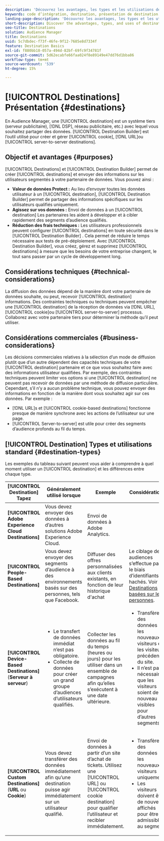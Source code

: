 ```yaml
---
description: 'Découvrez les avantages, les types et les utilisations des destinations : tout système tiers, tel qu’un serveur de publicités ou un DSP, où vous partagez des données. Utilisez Destination Builder pour créer et gérer des destinations de cookie, d’URL ou de serveur à serveur.'
keywords: code d’intégration, destination, présentation de destination, destination, destination, destination, destination, destination, destination, destination, destination, destination, destination, destination, destination
landing-page-description: 'Découvrez les avantages, les types et les utilisations des destinations : tout système tiers, tel qu’un serveur de publicités ou un DSP, où vous partagez des données. Utilisez Destination Builder pour créer et gérer des destinations de cookie, d’URL ou de serveur à serveur.'
short-description: Discover the advantages, types, and uses of destinations – any third-party system, such as an ad server or DSP, where you share data. Use Destination Builder to create and manage cookies, URL, or server-to-server destinations.
seo-title: Destinations
solution: Audience Manager
title: Destinations
uuid: 5c7dbdec-f73f-46fe-9f12-7685e8d7334f
feature: Destination Basics
exl-id: f880bb18-057a-494d-82bf-69fc9f34781f
source-git-commit: 5d62ecabfe66faa024f8e89149e47dd76d1bba86
workflow-type: tm+mt
source-wordcount: '539'
ht-degree: 15%

---
```


# [!UICONTROL Destinations] Présentation {#destinations}

En Audience Manager, une [!UICONTROL destination] est un système tiers (serveur publicitaire), [!DNL DSP], réseau publicitaire, etc.) avec lequel vous souhaitez partager des données. [!UICONTROL Destination Builder] est l’outil utilisé pour créer et gérer [!UICONTROL cookie], [!DNL URL]ou [!UICONTROL server-to-server destinations].

## Objectif et avantages {#purposes}

<!-- c_destinations.xml -->

[!UICONTROL Destinations] et [!UICONTROL Destination Builder] permet de créer [!UICONTROL destinations] et envoyer des informations sur les utilisateurs segmentés à votre partenaire de données. Vous pouvez ainsi :

* **Valeur de données Protect :** Au lieu d’envoyer toutes les données utilisateur à un [!UICONTROL destination], [!UICONTROL Destination Builder] permet de partager des informations spécifiques sur les utilisateurs qualifiés uniquement.
* **Agissez sur vos données :** Envoi de données à un [!UICONTROL destination] Les partenaires les aident à développer et à cibler rapidement des segments d’audience qualifiés.
* **Réduction des frais techniques :** Les utilisateurs professionnels peuvent configurer [!UICONTROL destinations] en toute sécurité dans le [!UICONTROL Destination Builder] . Cela permet de réduire le temps nécessaire aux tests de pré-déploiement. Avec [!UICONTROL Destination Builder], vous créez, gérez et supprimez [!UICONTROL destinations] à mesure que les besoins de votre entreprise changent, le tout sans passer par un cycle de développement long.

## Considérations techniques {#technical-considerations}

<!-- destination-delivery-methods.xml -->

La diffusion des données dépend de la manière dont votre partenaire de données souhaite, ou peut, recevoir [!UICONTROL destination] informations. Des contraintes techniques ou techniques peuvent empêcher une [!UICONTROL destination] de la réception de données via [!DNL URL], [!UICONTROL cookie]ou [!UICONTROL server-to-server] processus. Collaborez avec votre partenaire tiers pour déterminer la méthode qu’il peut utiliser.

## Considérations commerciales {#business-considerations}

Les décisions commerciales relatives à la sélection d’un mode de diffusion plutôt que d’un autre dépendent des capacités techniques de votre [!UICONTROL destination] partenaire et ce que vous souhaitez faire avec des informations utilisateur qualifiées. Par exemple, des contraintes techniques peuvent limiter vos options si une [!UICONTROL destination] ne peuvent pas recevoir de données par une méthode de diffusion particulière. Cependant, s’il n’y a aucun problème technique, vous pouvez envoyer des informations en fonction de la manière dont vous souhaitez agir sur ces données. Par exemple :

* [!DNL URL]s et [!UICONTROL cookie-based destinations] fonctionne presque de manière synchrone avec les actions de l’utilisateur sur une page.
* [!UICONTROL Server-to-server] est utile pour créer des segments d’audience profonds au fil du temps.

## [!UICONTROL Destination] Types et utilisations standard {#destination-types}

Les exemples du tableau suivant peuvent vous aider à comprendre à quel moment utiliser un [!UICONTROL destination] et les différences entre chaque type.

| [!UICONTROL Destination] Tapez | Généralement utilisé lorsque | Exemple | Considérations |
|--- |--- |--- |--- |
| **[!UICONTROL Adobe Experience Cloud Destinations]** | Vous devez envoyer des données à d’autres solutions Adobe Experience Cloud. | Envoi de données à Adobe Analytics. |  |
| **[!UICONTROL People-Based Destinations]** | Vous devez envoyer des segments d’audience à des environnements basés sur des personnes, tels que Facebook. | Diffuser des offres personnalisées aux clients existants, en fonction de leur historique d&#39;achat | Le ciblage des audiences s’effectue par le biais d’identifiants hachés. Voir [Destinations basées sur les personnes](people-based-destinations-overview.md). |
| **[!UICONTROL Device-Based Destinations]** (**Serveur à serveur**) | <ul><li>Le transfert de données immédiat n’est pas obligatoire.</li><li>Collecte de données pour créer un grand groupe d’audiences d’utilisateurs qualifiés.</li></ul> | Collecter les données au fil du temps (heures ou jours) pour les utiliser dans un ensemble de campagnes afin qu’elles s’exécutent à une date ultérieure. | <ul><li>Transfère des données sur les nouveaux visiteurs et les visiteurs précédents du site. </li><li>Il n’est pas nécessaire que les visiteurs soient de nouveau visibles pour d’autres segments.</li></ul> |
| **[!UICONTROL Custom Destinations]** (**URL** ou **Cookie**) | Vous devez transférer des données immédiatement afin qu’une destination puisse agir immédiatement sur un utilisateur qualifié. | Envoi de données à partir d’un site d’achat de tickets. Utilisez une [!UICONTROL URL] ou [!UICONTROL cookie destination] pour qualifier l’utilisateur et recibler immédiatement. | <ul><li>Transfère des données sur les nouveaux visiteurs uniquement. </li><li>Les visiteurs doivent être de nouveau affichés pour être admissibles au segment.</li></ul> |
